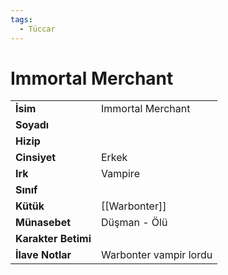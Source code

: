 ```yaml
---
tags:
  - Tüccar
---  
```

# Immortal Merchant   
|  |  |  
|---|---|  
| **İsim** | Immortal Merchant|  
| **Soyadı** | |  
| **Hizip** | |  
| **Cinsiyet** | Erkek|  
| **Irk** | Vampire|  
| **Sınıf** | |  
| **Kütük** | [[Warbonter]]|  
| **Münasebet** | Düşman - Ölü|  
| **Karakter Betimi** | |  
| **İlave Notlar** | Warbonter vampir lordu|  
